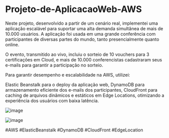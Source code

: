 # Projeto-de-AplicacaoWeb-AWS
Neste projeto, desenvolvido a partir de um cenário real, implementei uma aplicação escalável para suportar uma alta demanda simultânea de mais de 10.000 usuários. A aplicação foi usada em uma grande conferência com participantes de diversas partes do mundo, tanto presencialmente quanto online.

O evento, transmitido ao vivo, incluiu o sorteio de 10 vouchers para 3 certificações em Cloud, e mais de 10.000 conferencistas cadastraram seus e-mails para garantir a participação no sorteio.

Para garantir desempenho e escalabilidade na AWS, utilizei:

Elastic Beanstalk para o deploy da aplicação web,
DynamoDB para armazenamento eficiente dos e-mails dos participantes,
CloudFront para caching de arquivos dinâmicos e estáticos em Edge Locations, otimizando a experiência dos usuários com baixa latência.

![image](https://github.com/user-attachments/assets/c0bd12b1-c5dd-48a4-a910-136a3eb199e1)

![image](https://github.com/user-attachments/assets/57002aab-5ce4-4492-9500-3495c9afb73c)

#AWS #ElasticBeanstalk #DynamoDB #CloudFront #EdgeLocation

